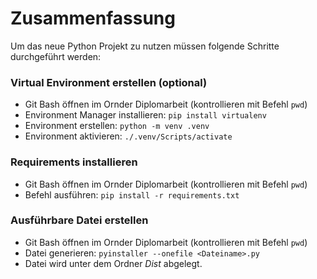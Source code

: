 # Zusammenfassung
Um das neue Python Projekt zu nutzen müssen folgende Schritte durchgeführt werden:

### Virtual Environment erstellen (optional)
- Git Bash öffnen im Ornder Diplomarbeit (kontrollieren mit Befehl `pwd`)
- Environment Manager installieren: `pip install virtualenv`
- Environment erstellen: `python -m venv .venv`
- Environment aktivieren: `./.venv/Scripts/activate`

### Requirements installieren
- Git Bash öffnen im Ornder Diplomarbeit (kontrollieren mit Befehl `pwd`)
- Befehl ausführen: `pip install -r requirements.txt`

### Ausführbare Datei erstellen
- Git Bash öffnen im Ornder Diplomarbeit (kontrollieren mit Befehl `pwd`)
- Datei generieren: `pyinstaller --onefile <Dateiname>.py`
- Datei wird unter dem Ordner *Dist* abgelegt. 